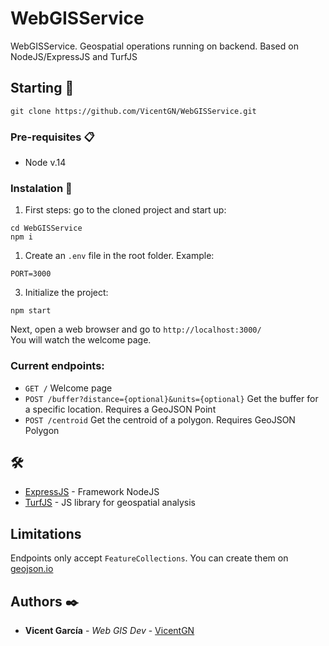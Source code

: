 # WebGISService

WebGISService. Geospatial operations running on backend. Based on NodeJS/ExpressJS and TurfJS
## Starting 🚀

```
git clone https://github.com/VicentGN/WebGISService.git
```


### Pre-requisites 📋

+ Node v.14


### Instalation 🔧

1. First steps: go to the cloned project and start up:
```
cd WebGISService
npm i
```

1. Create an `.env` file in the root folder. Example:

```
PORT=3000
```

3. Initialize the project:

```
npm start
```

Next, open a web browser and go to `http://localhost:3000/`   
You will watch the welcome page. 

### Current endpoints:

+ `GET /` Welcome page
+ `POST /buffer?distance={optional}&units={optional}` Get the buffer for a specific location. Requires a GeoJSON Point
+ `POST /centroid` Get the centroid of a polygon. Requires GeoJSON Polygon

##  🛠️

* [ExpressJS](https://expressjs.com/) - Framework NodeJS
* [TurfJS](http://turfjs.org/) - JS library for geospatial analysis

## Limitations

Endpoints only accept `FeatureCollections`. You can create them on [geojson.io](https://geojson.io/)

## Authors ✒️


* **Vicent García** - *Web GIS Dev* - [VicentGN](https://github.com/vicentgn)
